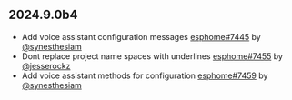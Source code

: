 ## 2024.9.0b4

- Add voice assistant configuration messages [esphome#7445](https://github.com/esphome/esphome/pull/7445) by [@synesthesiam](https://github.com/synesthesiam)
- Dont replace project name spaces with underlines [esphome#7455](https://github.com/esphome/esphome/pull/7455) by [@jesserockz](https://github.com/jesserockz)
- Add voice assistant methods for configuration [esphome#7459](https://github.com/esphome/esphome/pull/7459) by [@synesthesiam](https://github.com/synesthesiam)

